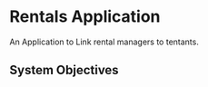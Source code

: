 # Rentals Application 

An Application to Link rental managers to tentants. 

##  System Objectives

